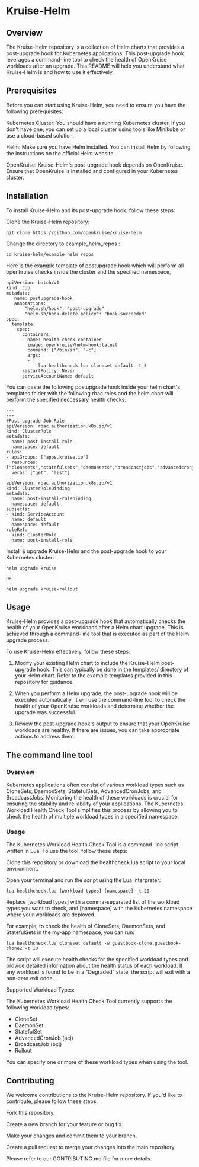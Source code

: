 # Kruise-Helm

## Overview

The Kruise-Helm repository is a collection of Helm charts that provides a post-upgrade hook for Kubernetes applications. This post-upgrade hook leverages a command-line tool to check the health of OpenKruise workloads after an upgrade. This README will help you understand what Kruise-Helm is and how to use it effectively.

## Prerequisites

Before you can start using Kruise-Helm, you need to ensure you have the following prerequisites:

Kubernetes Cluster: You should have a running Kubernetes cluster. If you don't have one, you can set up a local cluster using tools like Minikube or use a cloud-based solution.

Helm: Make sure you have Helm installed. You can install Helm by following the instructions on the official Helm website.

OpenKruise: Kruise-Helm's post-upgrade hook depends on OpenKruise. Ensure that OpenKruise is installed and configured in your Kubernetes cluster.

## Installation

To install Kruise-Helm and its post-upgrade hook, follow these steps:

Clone the Kruise-Helm repository:

```
git clone https://github.com/openkruise/kruise-helm
```

Change the directory to example_helm_repos :

```
cd kruise-helm/example_helm_repos
```
Here is the example template of postupgrade hook which will perform all openkruise checks inside the cluster and the specified namespace,

```
apiVersion: batch/v1
kind: Job
metadata:
   name: postupgrade-hook
   annotations:
       "helm.sh/hook": "post-upgrade"
       "helm.sh/hook-delete-policy": "hook-succeeded"
spec:
  template:
    spec:
      containers:
      - name: health-check-container
        image: openkruise/helm-hook:latest
        command: ["/bin/sh", "-c"]
        args:
        - |
            lua healthcheck.lua cloneset default -t 5
      restartPolicy: Never
      serviceAccountName: default
```
You can paste the following postupgrade hook inside your helm chart's templates folder with the following rbac roles and the helm chart will perform the specified neccessary health checks.

```
---
---
#Post-upgrade Job Role
apiVersion: rbac.authorization.k8s.io/v1
kind: ClusterRole
metadata:
  name: post-install-role
  namespace: default
rules:
- apiGroups: ["apps.kruise.io"]
  resources: ["clonesets","statefulsets","daemonsets","broadcastjobs","advancedcronjobs"]
  verbs: ["get", "list"]
---
apiVersion: rbac.authorization.k8s.io/v1
kind: ClusterRoleBinding
metadata:
  name: post-install-rolebinding
  namespace: default
subjects:
- kind: ServiceAccount
  name: default
  namespace: default
roleRef:
  kind: ClusterRole
  name: post-install-role
```

Install & upgrade Kruise-Helm and the post-upgrade hook to your Kubernetes cluster:

```
helm upgrade kruise

OR

helm upgrade kruise-rollout
```

## Usage

Kruise-Helm provides a post-upgrade hook that automatically checks the health of your OpenKruise workloads after a Helm chart upgrade. This is achieved through a command-line tool that is executed as part of the Helm upgrade process.

To use Kruise-Helm effectively, follow these steps:

1. Modify your existing Helm chart to include the Kruise-Helm post-upgrade hook. This can typically be done in the templates/ directory of your Helm chart. Refer to the example templates provided in this repository for guidance.

2. When you perform a Helm upgrade, the post-upgrade hook will be executed automatically. It will use the command-line tool to check the health of your OpenKruise workloads and determine whether the upgrade was successful.

3. Review the post-upgrade hook's output to ensure that your OpenKruise workloads are healthy. If there are issues, you can take appropriate actions to address them.

## The command line tool 

### Overview 

Kubernetes applications often consist of various workload types such as CloneSets, DaemonSets, StatefulSets, AdvancedCronJobs, and BroadcastJobs. Monitoring the health of these workloads is crucial for ensuring the stability and reliability of your applications. The Kubernetes Workload Health Check Tool simplifies this process by allowing you to check the health of multiple workload types in a specified namespace.

### Usage 

The Kubernetes Workload Health Check Tool is a command-line script written in Lua. To use the tool, follow these steps:

Clone this repository or download the healthcheck.lua script to your local environment.

Open your terminal and run the script using the Lua interpreter:

```
lua healthcheck.lua [workload types] [namespace] -t 20
```

Replace [workload types] with a comma-separated list of the workload types you want to check, and [namespace] with the Kubernetes namespace where your workloads are deployed.

For example, to check the health of CloneSets, DaemonSets, and StatefulSets in the my-app namespace, you can run:

```
lua healthcheck.lua cloneset default -w guestbook-clone,guestbook-clone2 -t 10
```

The script will execute health checks for the specified workload types and provide detailed information about the health status of each workload. If any workload is found to be in a "Degraded" state, the script will exit with a non-zero exit code.

Supported Workload Types: 

The Kubernetes Workload Health Check Tool currently supports the following workload types:

 - CloneSet
 - DaemonSet
 - StatefulSet
 - AdvancedCronJob (acj)
 - BroadcastJob (bcj)
 - Rollout

You can specify one or more of these workload types when using the tool.

## Contributing

We welcome contributions to the Kruise-Helm repository. If you'd like to contribute, please follow these steps:

Fork this repository.

Create a new branch for your feature or bug fix.

Make your changes and commit them to your branch.

Create a pull request to merge your changes into the main repository.

Please refer to our CONTRIBUTING.md file for more details.
